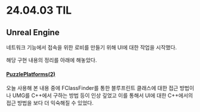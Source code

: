 # 24.04.03 TIL

## Unreal Engine

네트워크 기능에서 접속을 위한 로비를 만들기 위해 UI에 대한 작업을 시작했다.

해당 구현 내용의 정리를 아래에 해놓았다.

#### [PuzzlePlatforms(2)](</Unreal%20Engine/실습/PuzzlePlatforms/PuzzlePlatforms(2).md>)

오늘 사용해 본 내용 중에 FClassFinder를 통한 블루프린트 클래스에 대한 접근 방법이나 UMG를 C++에서 구하는 방법 등이 인상 깊었고 이를 통해서 UI에 대한 C++에서의 접근 방법을 보다 더 익숙해질 수 있었다.
